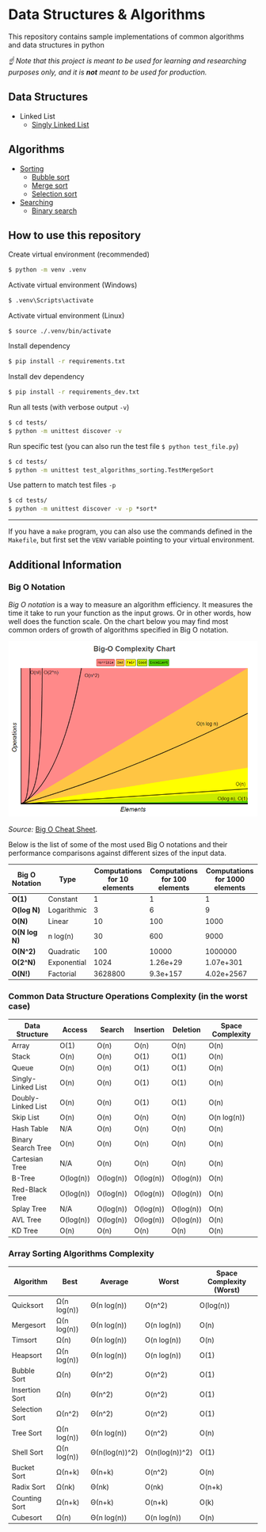 # Data Structures & Algorithms 

This repository contains sample implementations of common algorithms and data structures in python

*☝ Note that this project is meant to be used for learning and researching purposes
only, and it is **not** meant to be used for production.*

## Data Structures

* Linked List
  * [Singly Linked List](src/data_structures/linked_list)

## Algorithms

* [Sorting](src/algorithms/sorting/)
  * [Bubble sort](src/algorithms/sorting/bubble_sort)
  * [Merge sort](src/algorithms/sorting/merge_sort)
  * [Selection sort](src/algorithms/sorting/selection_sort)
* [Searching](src/algorithms/searching/)
  * [Binary search](src/algorithms/searching/binary_search)

## How to use this repository
Create virtual environment (recommended)
```bat
$ python -m venv .venv
```
Activate virtual environment (Windows)
```bat
$ .venv\Scripts\activate
```
Activate virtual environment (Linux)
```batch
$ source ./.venv/bin/activate
```
Install dependency
```bat
$ pip install -r requirements.txt
```
Install dev dependency
```bat
$ pip install -r requirements_dev.txt
```
Run all tests (with verbose output `-v`)
```bat
$ cd tests/
$ python -m unittest discover -v
```
Run specific test (you can also run the test file `$ python test_file.py`)
```bat
$ cd tests/
$ python -m unittest test_algorithms_sorting.TestMergeSort
```
Use pattern to match test files `-p`
```bat
$ cd tests/
$ python -m unittest discover -v -p *sort*
```
___
If you have a `make` program, you can also use the commands defined in the `Makefile`, but first set the `VENV` variable pointing to your virtual environment.
## Additional Information

### Big O Notation

*Big O notation* is a way to measure an algorithm efficiency. It measures the time it take to run your function as the input grows. Or in other words, how well does the function scale. On the chart below you may find most common orders of growth of algorithms specified in Big O notation. 

![Big O graphs](./docs/bigO_complexity_chart.png)

*Source:* [Big O Cheat Sheet](http://bigocheatsheet.com/).

Below is the list of some of the most used Big O notations and their performance comparisons against different sizes of the input data.

| Big O Notation | Type        | Computations for 10 elements | Computations for 100 elements | Computations for 1000 elements  |
| -------------- | ----------- | ---------------------------- | ----------------------------- | ------------------------------- |
| **O(1)**       | Constant    | 1                            | 1                             | 1                               |
| **O(log N)**   | Logarithmic | 3                            | 6                             | 9                               |
| **O(N)**       | Linear      | 10                           | 100                           | 1000                            |
| **O(N log N)** | n log(n)    | 30                           | 600                           | 9000                            |
| **O(N^2)**     | Quadratic   | 100                          | 10000                         | 1000000                         |
| **O(2^N)**     | Exponential | 1024                         | 1.26e+29                      | 1.07e+301                       |
| **O(N!)**      | Factorial   | 3628800                      | 9.3e+157                      | 4.02e+2567                      |

### Common Data Structure Operations Complexity (in the worst case)

| Data Structure     | Access    | Search    | Insertion | Deletion  | Space Complexity |
|--------------------|-----------|-----------|-----------|-----------|------------------|
| Array              | O(1)      | O(n)      | O(n)      | O(n)      | O(n)             |
| Stack              | O(n)      | O(n)      | O(1)      | O(1)      | O(n)             |
| Queue              | O(n)      | O(n)      | O(1)      | O(1)      | O(n)             |
| Singly-Linked List | O(n)      | O(n)      | O(1)      | O(1)      | O(n)             |
| Doubly-Linked List | O(n)      | O(n)      | O(1)      | O(1)      | O(n)             |
| Skip List          | O(n)      | O(n)      | O(n)      | O(n)      | O(n log(n))      |
| Hash Table         | N/A       | O(n)      | O(n)      | O(n)      | O(n)             |
| Binary Search Tree | O(n)      | O(n)      | O(n)      | O(n)      | O(n)             |
| Cartesian Tree     | N/A       | O(n)      | O(n)      | O(n)      | O(n)             |
| B-Tree             | O(log(n)) | O(log(n)) | O(log(n)) | O(log(n)) | O(n)             |
| Red-Black Tree     | O(log(n)) | O(log(n)) | O(log(n)) | O(log(n)) | O(n)             |
| Splay Tree         | N/A       | O(log(n)) | O(log(n)) | O(log(n)) | O(n)             |
| AVL Tree           | O(log(n)) | O(log(n)) | O(log(n)) | O(log(n)) | O(n)             |
| KD Tree            | O(n)      | O(n)      | O(n)      | O(n)      | O(n)             |                |


### Array Sorting Algorithms Complexity

| Algorithm      | Best        | Average        | Worst          | Space Complexity (Worst) |
|----------------|-------------|----------------|----------------|--------------------------|
| Quicksort      | Ω(n log(n)) | Θ(n log(n))    | O(n^2)         | O(log(n))                |
| Mergesort      | Ω(n log(n)) | Θ(n log(n))    | O(n log(n))    | O(n)                     |
| Timsort        | Ω(n)        | Θ(n log(n))    | O(n log(n))    | O(n)                     |
| Heapsort       | Ω(n log(n)) | Θ(n log(n))    | O(n log(n))    | O(1)                     |
| Bubble Sort    | Ω(n)        | Θ(n^2)         | O(n^2)         | O(1)                     |
| Insertion Sort | Ω(n)        | Θ(n^2)         | O(n^2)         | O(1)                     |
| Selection Sort | Ω(n^2)      | Θ(n^2)         | O(n^2)         | O(1)                     |
| Tree Sort      | Ω(n log(n)) | Θ(n log(n))    | O(n^2)         | O(n)                     |
| Shell Sort     | Ω(n log(n)) | Θ(n(log(n))^2) | O(n(log(n))^2) | O(1)                     |
| Bucket Sort    | Ω(n+k)      | Θ(n+k)         | O(n^2)         | O(n)                     |
| Radix Sort     | Ω(nk)       | Θ(nk)          | O(nk)          | O(n+k)                   |
| Counting Sort  | Ω(n+k)      | Θ(n+k)         | O(n+k)         | O(k)                     |
| Cubesort       | Ω(n)        | Θ(n log(n))    | O(n log(n))    | O(n)                     |
